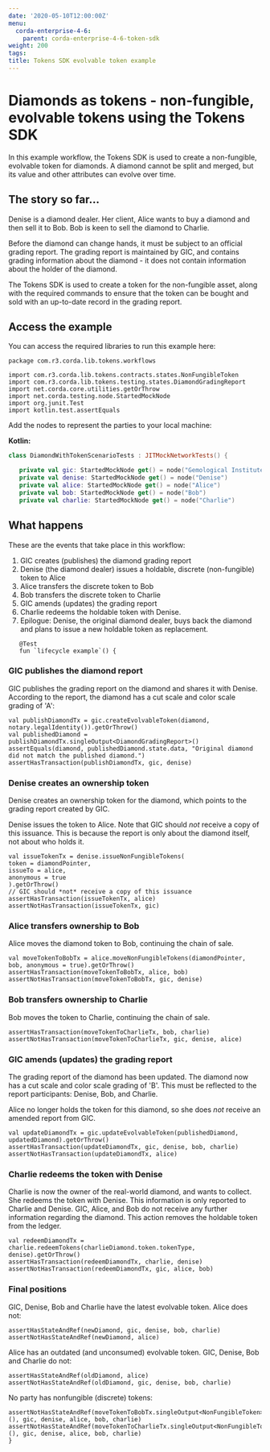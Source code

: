 ```yaml
---
date: '2020-05-10T12:00:00Z'
menu:
  corda-enterprise-4-6:
    parent: corda-enterprise-4-6-token-sdk
weight: 200
tags:
title: Tokens SDK evolvable token example
---
```

# Diamonds as tokens - non-fungible, evolvable tokens using the Tokens SDK

In this example workflow, the Tokens SDK is used to create a non-fungible, evolvable token for diamonds. A diamond cannot be split and merged, but its value and other attributes can evolve over time.

## The story so far...

Denise is a diamond dealer. Her client, Alice wants to buy a diamond and then sell it to Bob. Bob is keen to sell the diamond to Charlie.

Before the diamond can change hands, it must be subject to an official grading report. The grading report is maintained by GIC, and contains grading information about the diamond - it does not contain information about the holder of the diamond.

The Tokens SDK is used to create a token for the non-fungible asset, along with the required commands to ensure that the token can be bought and sold with an up-to-date record in the grading report.

## Access the example

You can access the required libraries to run this example here:

```
package com.r3.corda.lib.tokens.workflows

import com.r3.corda.lib.tokens.contracts.states.NonFungibleToken
import com.r3.corda.lib.tokens.testing.states.DiamondGradingReport
import net.corda.core.utilities.getOrThrow
import net.corda.testing.node.StartedMockNode
import org.junit.Test
import kotlin.test.assertEquals
```

Add the nodes to represent the parties to your local machine:

**Kotlin:**

```Kotlin
class DiamondWithTokenScenarioTests : JITMockNetworkTests() {

   private val gic: StartedMockNode get() = node("Gemological Institute of Corda (GIC)")
   private val denise: StartedMockNode get() = node("Denise")
   private val alice: StartedMockNode get() = node("Alice")
   private val bob: StartedMockNode get() = node("Bob")
   private val charlie: StartedMockNode get() = node("Charlie")
```

## What happens

These are the events that take place in this workflow:

1. GIC creates (publishes) the diamond grading report
2. Denise (the diamond dealer) issues a holdable, discrete (non-fungible) token to Alice
3. Alice transfers the discrete token to Bob
4. Bob transfers the discrete token to Charlie
5. GIC amends (updates) the grading report
6. Charlie redeems the holdable token with Denise.
7. Epilogue: Denise, the original diamond dealer, buys back the diamond and plans to issue a new holdable token as replacement.

```*/
   @Test
   fun `lifecycle example`() {
```

### GIC publishes the diamond report

GIC publishes the grading report on the diamond and shares it with Denise. According to the report, the diamond has a cut scale and color scale grading of 'A':

```val diamond = DiamondGradingReport("1.0", DiamondGradingReport.ColorScale.A, DiamondGradingReport.ClarityScale.A, DiamondGradingReport.CutScale.A, gic.legalIdentity(), denise.legalIdentity())
val publishDiamondTx = gic.createEvolvableToken(diamond, notary.legalIdentity()).getOrThrow()
val publishedDiamond = publishDiamondTx.singleOutput<DiamondGradingReport>()
assertEquals(diamond, publishedDiamond.state.data, "Original diamond did not match the published diamond.")
assertHasTransaction(publishDiamondTx, gic, denise)
```


### Denise creates an ownership token

Denise creates an ownership token for the diamond, which points to the grading report created by GIC.

Denise issues the token to Alice. Note that GIC should *not* receive a copy of this issuance. This is because the report is only about the diamond itself, not about who holds it.

```val diamondPointer = publishedDiamond.state.data.toPointer<DiamondGradingReport>()
val issueTokenTx = denise.issueNonFungibleTokens(
token = diamondPointer,
issueTo = alice,
anonymous = true
).getOrThrow()
// GIC should *not* receive a copy of this issuance
assertHasTransaction(issueTokenTx, alice)
assertNotHasTransaction(issueTokenTx, gic)
```

### Alice transfers ownership to Bob

Alice moves the diamond token to Bob, continuing the chain of sale.

```
val moveTokenToBobTx = alice.moveNonFungibleTokens(diamondPointer, bob, anonymous = true).getOrThrow()
assertHasTransaction(moveTokenToBobTx, alice, bob)
assertNotHasTransaction(moveTokenToBobTx, gic, denise)
```

### Bob transfers ownership to Charlie

Bob moves the token to Charlie, continuing the chain of sale.

```val moveTokenToCharlieTx = bob.moveNonFungibleTokens(diamondPointer, charlie, anonymous = true).getOrThrow()
assertHasTransaction(moveTokenToCharlieTx, bob, charlie)
assertNotHasTransaction(moveTokenToCharlieTx, gic, denise, alice)
```

### GIC amends (updates) the grading report

The grading report of the diamond has been updated. The diamond now has a cut scale and color scale grading of 'B'. This must be reflected to the report participants: Denise, Bob, and Charlie.

Alice no longer holds the token for this diamond, so she does *not* receive an amended report from GIC.

 ```val updatedDiamond = publishedDiamond.state.data.copy(color = DiamondGradingReport.ColorScale.B)
val updateDiamondTx = gic.updateEvolvableToken(publishedDiamond, updatedDiamond).getOrThrow()
assertHasTransaction(updateDiamondTx, gic, denise, bob, charlie)
assertNotHasTransaction(updateDiamondTx, alice)
```

### Charlie redeems the token with Denise

Charlie is now the owner of the real-world diamond, and wants to collect. She redeems the token with Denise. This information is only reported to Charlie and Denise. GIC, Alice, and Bob do not receive any further information regarding the diamond. This action removes the holdable token from the ledger.

 ```val charlieDiamond = moveTokenToCharlieTx.tx.outputsOfType<NonFungibleToken>().first()
val redeemDiamondTx = charlie.redeemTokens(charlieDiamond.token.tokenType, denise).getOrThrow()
assertHasTransaction(redeemDiamondTx, charlie, denise)
assertNotHasTransaction(redeemDiamondTx, gic, alice, bob)
```

### Final positions

GIC, Denise, Bob and Charlie have the latest evolvable token. Alice does not:

```val newDiamond = updateDiamondTx.singleOutput<DiamondGradingReport>()
assertHasStateAndRef(newDiamond, gic, denise, bob, charlie)
assertNotHasStateAndRef(newDiamond, alice)
```

Alice has an outdated (and unconsumed) evolvable token. GIC, Denise, Bob and Charlie do not:

```val oldDiamond = publishDiamondTx.singleOutput<DiamondGradingReport>()
assertHasStateAndRef(oldDiamond, alice)
assertNotHasStateAndRef(oldDiamond, gic, denise, bob, charlie)
```

No party has nonfungible (discrete) tokens:

```assertNotHasStateAndRef(issueTokenTx.singleOutput<NonFungibleToken>(), gic, denise, alice, bob, charlie)
assertNotHasStateAndRef(moveTokenToBobTx.singleOutput<NonFungibleToken>(), gic, denise, alice, bob, charlie)
assertNotHasStateAndRef(moveTokenToCharlieTx.singleOutput<NonFungibleToken>(), gic, denise, alice, bob, charlie)
}
```
